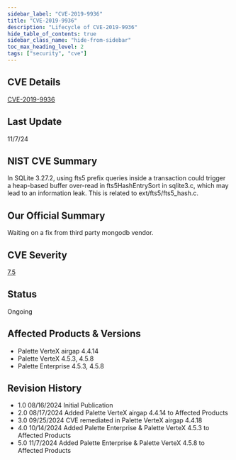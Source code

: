 ```yaml
---
sidebar_label: "CVE-2019-9936"
title: "CVE-2019-9936"
description: "Lifecycle of CVE-2019-9936"
hide_table_of_contents: true
sidebar_class_name: "hide-from-sidebar"
toc_max_heading_level: 2
tags: ["security", "cve"]
---
```


## CVE Details

[CVE-2019-9936](https://nvd.nist.gov/vuln/detail/CVE-2019-9936)

## Last Update

11/7/24

## NIST CVE Summary

In SQLite 3.27.2, using fts5 prefix queries inside a transaction could trigger a heap-based buffer over-read in
fts5HashEntrySort in sqlite3.c, which may lead to an information leak. This is related to ext/fts5/fts5_hash.c.

## Our Official Summary

Waiting on a fix from third party mongodb vendor.

## CVE Severity

[7.5](https://nvd.nist.gov/vuln/detail/CVE-2019-9936)

## Status

Ongoing

## Affected Products & Versions

- Palette VerteX airgap 4.4.14
- Palette VerteX 4.5.3, 4.5.8
- Palette Enterprise 4.5.3, 4.5.8

## Revision History

- 1.0 08/16/2024 Initial Publication
- 2.0 08/17/2024 Added Palette VerteX airgap 4.4.14 to Affected Products
- 3.0 09/25/2024 CVE remediated in Palette VerteX airgap 4.4.18
- 4.0 10/14/2024 Added Palette Enterprise & Palette VerteX 4.5.3 to Affected Products
- 5.0 11/7/2024 Added Palette Enterprise & Palette VerteX 4.5.8 to Affected Products
